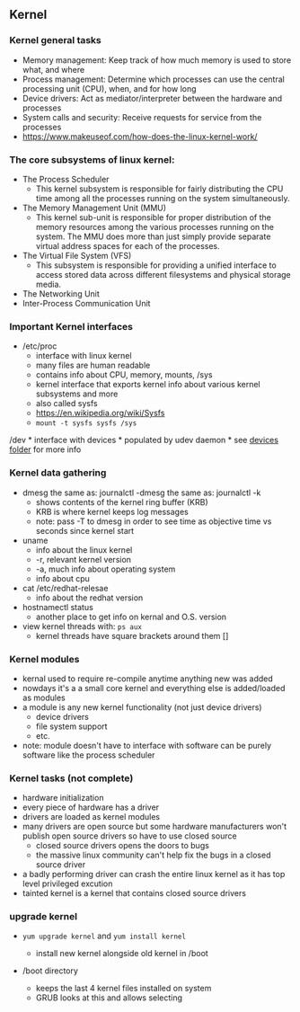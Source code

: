 ## Kernel 

### Kernel general tasks
* Memory management: Keep track of how much memory is used to store what, and where
* Process management: Determine which processes can use the central processing unit (CPU), when, and for how long
* Device drivers: Act as mediator/interpreter between the hardware and processes
* System calls and security: Receive requests for service from the processes
* https://www.makeuseof.com/how-does-the-linux-kernel-work/


### The core subsystems of linux kernel:
* The Process Scheduler
    * This kernel subsystem is responsible for fairly distributing the CPU time among all the processes running on the system simultaneously.
* The Memory Management Unit (MMU)
    * This kernel sub-unit is responsible for proper distribution of the memory resources among the various processes running on the system. The MMU does more than just simply provide separate virtual address spaces for each of the processes.
* The Virtual File System (VFS)
    * This subsystem is responsible for providing a unified interface to access stored data across different filesystems and physical storage media.
* The Networking Unit
* Inter-Process Communication Unit


### Important Kernel interfaces
* /etc/proc
    * interface with linux kernel
    * many files are human readable
    * contains info about CPU, memory, mounts, 
/sys
    * kernel interface that exports kernel info about various kernel subsystems and more
    * also called sysfs
    * https://en.wikipedia.org/wiki/Sysfs
    * `mount -t sysfs sysfs /sys`

/dev
    * interface with devices
    * populated by udev daemon
    * see [devices folder](devices/basic_stuff.md) for more info

### Kernel data gathering
* dmesg the same as: journalctl -dmesg the same as: journalctl -k
    * shows contents of the kernel ring buffer (KRB)
    * KRB is where kernel keeps log messages
    * note: pass -T to dmesg in order to see time as objective time vs seconds since kernel start
* uname
    * info about the linux kernel
    * -r, relevant kernel version
    * -a, much info about operating system
    * info about cpu
* cat /etc/redhat-relesae
    * info about the redhat version
* hostnamectl status
    * another place to get info on kernal and O.S. version
* view kernel threads with: `ps aux`
    * kernel threads have square brackets around them []


### Kernel modules
* kernal used to require re-compile anytime anything new was added
* nowdays it's a a small core kernel and everything else is added/loaded as modules
* a module is any new kernel functionality (not just device drivers)
    * device drivers
    * file system support
    * etc.
* note: module doesn't have to interface with software can be purely software like the process scheduler


### Kernel tasks (not complete)

* hardware initialization 
* every piece of hardware has a driver
* drivers are loaded as kernel modules
* many drivers are open source but some hardware manufacturers won't publish open source drivers so have to use closed source
    * closed source drivers opens the doors to bugs
    * the massive linux community can't help fix the bugs in a closed source driver
* a badly performing driver can crash the entire linux kernel as it has top level privileged excution
* tainted kernel is a kernel that contains closed source drivers



### upgrade kernel

* `yum upgrade kernel` and `yum install kernel`
    * install new kernel alongside old kernel in /boot

* /boot directory
    * keeps the last 4 kernel files installed on system
    * GRUB looks at this and allows selecting
